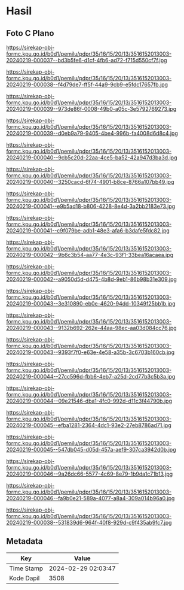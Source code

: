 # Hasil

## Foto C Plano

https://sirekap-obj-formc.kpu.go.id/b0d1/pemilu/pdpr/35/16/15/20/13/3516152013003-20240219-000037--bd3b5fe6-d1cf-4fb6-ad72-f715d550cf7f.jpg

https://sirekap-obj-formc.kpu.go.id/b0d1/pemilu/pdpr/35/16/15/20/13/3516152013003-20240219-000038--f4d79de7-ff5f-44a9-9cb9-e5fdc17657fb.jpg

https://sirekap-obj-formc.kpu.go.id/b0d1/pemilu/pdpr/35/16/15/20/13/3516152013003-20240219-000039--973de86f-0008-49b0-a05c-3e5792769273.jpg

https://sirekap-obj-formc.kpu.go.id/b0d1/pemilu/pdpr/35/16/15/20/13/3516152013003-20240219-000039--d0eb9a79-9405-4be4-996b-fa4008d6d8c4.jpg

https://sirekap-obj-formc.kpu.go.id/b0d1/pemilu/pdpr/35/16/15/20/13/3516152013003-20240219-000040--9cb5c20d-22aa-4ce5-ba52-42a947d3ba3d.jpg

https://sirekap-obj-formc.kpu.go.id/b0d1/pemilu/pdpr/35/16/15/20/13/3516152013003-20240219-000040--3250cacd-6f74-4901-b8ce-8766a107bb49.jpg

https://sirekap-obj-formc.kpu.go.id/b0d1/pemilu/pdpr/35/16/15/20/13/3516152013003-20240219-000041--e9b5ad18-b806-4228-8e4d-3a2bb2183e73.jpg

https://sirekap-obj-formc.kpu.go.id/b0d1/pemilu/pdpr/35/16/15/20/13/3516152013003-20240219-000041--c9f079be-adb1-48e3-afa6-b3dafe5fdc82.jpg

https://sirekap-obj-formc.kpu.go.id/b0d1/pemilu/pdpr/35/16/15/20/13/3516152013003-20240219-000042--9b6c3b54-aa77-4e3c-93f1-33bea16acaea.jpg

https://sirekap-obj-formc.kpu.go.id/b0d1/pemilu/pdpr/35/16/15/20/13/3516152013003-20240219-000042--a9050d5d-d475-4b8d-9eb1-86b98b31e309.jpg

https://sirekap-obj-formc.kpu.go.id/b0d1/pemilu/pdpr/35/16/15/20/13/3516152013003-20240219-000043--3e310890-eb0e-4620-94dd-10349f25bb1b.jpg

https://sirekap-obj-formc.kpu.go.id/b0d1/pemilu/pdpr/35/16/15/20/13/3516152013003-20240219-000043--9132b692-262e-44aa-98ec-aa03d084cc76.jpg

https://sirekap-obj-formc.kpu.go.id/b0d1/pemilu/pdpr/35/16/15/20/13/3516152013003-20240219-000043--9393f7f0-e63e-4e58-a35b-3c6703b160cb.jpg

https://sirekap-obj-formc.kpu.go.id/b0d1/pemilu/pdpr/35/16/15/20/13/3516152013003-20240219-000044--27cc596d-fbb6-4eb7-a25d-2cd77b3c5b3a.jpg

https://sirekap-obj-formc.kpu.go.id/b0d1/pemilu/pdpr/35/16/15/20/13/3516152013003-20240219-000044--09e21546-dba1-4fc0-992d-d11c3f44790b.jpg

https://sirekap-obj-formc.kpu.go.id/b0d1/pemilu/pdpr/35/16/15/20/13/3516152013003-20240219-000045--efba1281-2364-4dc1-93e2-27eb8786ad71.jpg

https://sirekap-obj-formc.kpu.go.id/b0d1/pemilu/pdpr/35/16/15/20/13/3516152013003-20240219-000045--547db045-d05d-457a-aef9-307ca3942d0b.jpg

https://sirekap-obj-formc.kpu.go.id/b0d1/pemilu/pdpr/35/16/15/20/13/3516152013003-20240219-000046--9a26dc66-5577-4c69-8e79-1b9da1c71b13.jpg

https://sirekap-obj-formc.kpu.go.id/b0d1/pemilu/pdpr/35/16/15/20/13/3516152013003-20240219-000046--fa9b0e21-589a-4077-a8a4-309a014b96a0.jpg

https://sirekap-obj-formc.kpu.go.id/b0d1/pemilu/pdpr/35/16/15/20/13/3516152013003-20240219-000038--531839d6-964f-40f8-929d-c9f435ab9fc7.jpg


## Metadata

| Key        | Value               |
| ---------- | ------------------- |
| Time Stamp | 2024-02-29 02:03:47 |
| Kode Dapil | 3508                |



